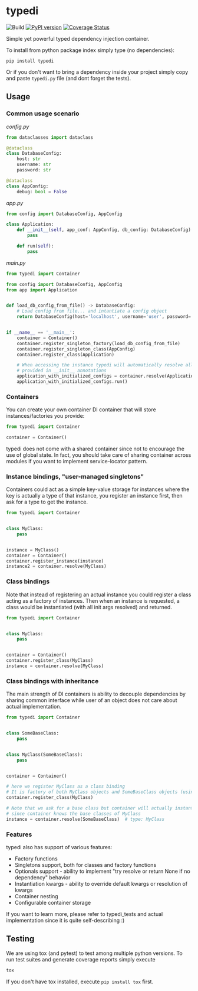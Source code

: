 # typedi

![Build](https://github.com/bshishov/typedi/workflows/Build/badge.svg)
[![PyPI version](https://badge.fury.io/py/typedi.svg)](https://badge.fury.io/py/typedi)
[![Coverage Status](https://coveralls.io/repos/github/bshishov/typedi/badge.svg?branch=master)](https://coveralls.io/github/bshishov/typedi?branch=master)

Simple yet powerful typed dependency injection container.

To install from python package index simply type (no dependencies):
```
pip install typedi
```

Or if you don't want to bring a dependency inside your project simply copy and paste `typedi.py` file (and dont forget the tests).

## Usage
### Common usage scenario

*config.py*
```python
from dataclasses import dataclass

@dataclass
class DatabaseConfig:
    host: str
    username: str
    password: str

@dataclass
class AppConfig:
    debug: bool = False 
```

*app.py*
```python
from config import DatabaseConfig, AppConfig

class Application:
    def __init__(self, app_conf: AppConfig, db_config: DatabaseConfig):
        pass

    def run(self):
        pass
```

*main.py*

```python
from typedi import Container

from config import DatabaseConfig, AppConfig
from app import Application


def load_db_config_from_file() -> DatabaseConfig:
    # Load config from file... and intantiate a config object
    return DatabaseConfig(host='localhost', username='user', password='pass')


if __name__ == '__main__':
    container = Container()
    container.register_singleton_factory(load_db_config_from_file)
    container.register_singleton_class(AppConfig)
    container.register_class(Application)

    # When accessing the instance typedi will automatically resolve all required dependencies
    # provided in __init__ annotations
    application_with_initialized_configs = container.resolve(Application)
    application_with_initialized_configs.run()
```


### Containers

You can create your own container DI container that will store instances/factories you provide:

```python
from typedi import Container

container = Container()
```

typedi does not come with a shared container since not to encourage the use of global state. In fact, you should take care of sharing container across modules if you want to implement service-locator pattern.

### Instance bindings, "user-managed singletons"

Containers could act as a simple key-value storage for instances where the key is actually a type of that instance, you register an instance first, then ask for a type to get the instance.

```python
from typedi import Container


class MyClass:
    pass


instance = MyClass()
container = Container()
container.register_instance(instance)
instance2 = container.resolve(MyClass)
```

### Class bindings

Note that instead of registering an actual instance you could register a class acting as a factory of instances.
Then when an instance is requested, a class would be instantiated (with all init args resolved) and returned.

```python
from typedi import Container


class MyClass:
    pass


container = Container()
container.register_class(MyClass)
instance = container.resolve(MyClass)
```

### Class bindings with inheritance

The main strength of DI containers is ability to decouple dependencies by sharing common interface while user of an object does not care about actual implementation.

```python
from typedi import Container


class SomeBaseClass:
    pass


class MyClass(SomeBaseClass):
    pass


container = Container()

# here we register MyClass as a class binding
# It is factory of both MyClass objects and SomeBaseClass objects (using MRO)
container.register_class(MyClass)

# Note that we ask for a base class but container will actually instantiate a MyClass object
# since container knows the base classes of MyClass
instance = container.resolve(SomeBaseClass)  # type: MyClass
```

### Features

typedi also has support of various features:

* Factory functions
* Singletons support, both for classes and factory functions
* Optionals support - ability to implement "try resolve or return None if no dependency" behavior
* Instantiation kwargs - ability to override default kwargs or resolution of kwargs
* Container nesting
* Configurable container storage

If you want to learn more, please refer to typedi_tests and actual implementation since it is quite self-describing :)

## Testing
We are using tox (and pytest) to test among multiple python versions. To run test suites and generate coverage reports simply execute
```bash
tox
```

If you don't have tox installed, execute `pip install tox` first.
